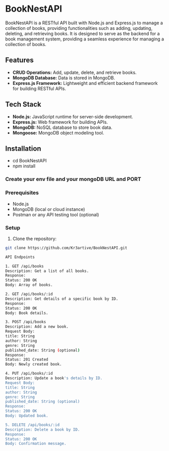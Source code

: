 # BookNestAPI

BookNestAPI is a RESTful API built with Node.js and Express.js to manage a collection of books, providing functionalities such as adding, updating, deleting, and retrieving books. It is designed to serve as the backend for a book management system, providing a seamless experience for managing a collection of books.

## Features

- **CRUD Operations:** Add, update, delete, and retrieve books.
- **MongoDB Database:** Data is stored in MongoDB.
- **Express.js Framework:** Lightweight and efficient backend framework for building RESTful APIs.

## Tech Stack

- **Node.js:** JavaScript runtime for server-side development.
- **Express.js:** Web framework for building APIs.
- **MongoDB:** NoSQL database to store book data.
- **Mongoose:** MongoDB object modeling tool.

## Installation
- cd BookNestAPI
- npm install

### Create your env file and your mongoDB URL and PORT

### Prerequisites

- Node.js
- MongoDB (local or cloud instance)
- Postman or any API testing tool (optional)

### Setup

1. Clone the repository:

```bash
git clone https://github.com/Kr3artive/BookNestAPI.git

API Endpoints

1. GET /api/books
Description: Get a list of all books.
Response:
Status: 200 OK
Body: Array of books.

2. GET /api/books/:id
Description: Get details of a specific book by ID.
Response:
Status: 200 OK
Body: Book details.

3. POST /api/books
Description: Add a new book.
Request Body:
title: String
author: String
genre: String
published_date: String (optional)
Response:
Status: 201 Created
Body: Newly created book.

4. PUT /api/books/:id
Description: Update a book's details by ID.
Request Body:
title: String
author: String
genre: String
published_date: String (optional)
Response:
Status: 200 OK
Body: Updated book.

5. DELETE /api/books/:id
Description: Delete a book by ID.
Response:
Status: 200 OK
Body: Confirmation message.
